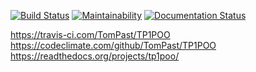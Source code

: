 [![Build Status](https://travis-ci.com/TomPast/TP1POO.svg?token=qdz7Bp2qxWLEZGs9wbG9&branch=master)](https://travis-ci.com/TomPast/TP1POO)
[![Maintainability](https://api.codeclimate.com/v1/badges/48fecd5de8c50701f59f/maintainability)](https://codeclimate.com/github/TomPast/TP1POO/maintainability)
[![Documentation Status](https://readthedocs.org/projects/tp1poo/badge/?version=latest)](https://tp1poo.readthedocs.io/en/latest/?badge=latest)



https://travis-ci.com/TomPast/TP1POO
https://codeclimate.com/github/TomPast/TP1POO
https://readthedocs.org/projects/tp1poo/

